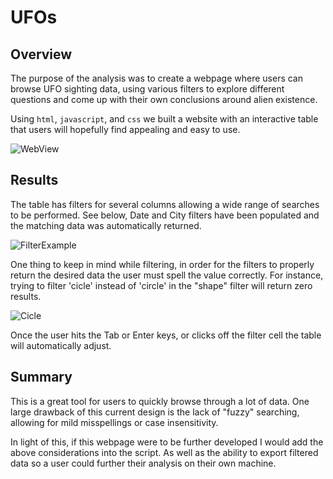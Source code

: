 # UFOs

## Overview
The purpose of the analysis was to create a webpage where users can browse UFO sighting data, using various filters to explore different questions and come up with their own conclusions around alien existence. 

Using `html`, `javascript`, and `css` we built a website with an interactive table that users will hopefully find appealing and easy to use.

![WebView](https://user-images.githubusercontent.com/114450503/212225182-20f876fe-c56e-4eec-b5fb-70c2d20d66d7.png)
## Results
The table has filters for several columns allowing a wide range of searches to be performed. See below, Date and City filters have been populated and the matching data was automatically returned.

![FilterExample](https://user-images.githubusercontent.com/114450503/212225332-4ef32cbd-b926-47e6-9f91-276388bcb3f4.png)


One thing to keep in mind while filtering, in order for the filters to properly return the desired data the user must spell the value correctly. For instance, trying to filter 'cicle' instead of 'circle' in the "shape" filter will return zero results. 

![Cicle](https://user-images.githubusercontent.com/114450503/212225400-2b02cc20-06d0-4915-8e5d-ed2396338cd5.png)

Once the user hits the Tab or Enter keys, or clicks off the filter cell the table will automatically adjust. 

## Summary
This is a great tool for users to quickly browse through a lot of data. One large drawback of this current design is the lack of "fuzzy" searching, allowing for mild misspellings or case insensitivity.

In light of this, if this webpage were to be further developed I would add the above considerations into the script. As well as the ability to export filtered data so a user could further their analysis on their own machine. 
